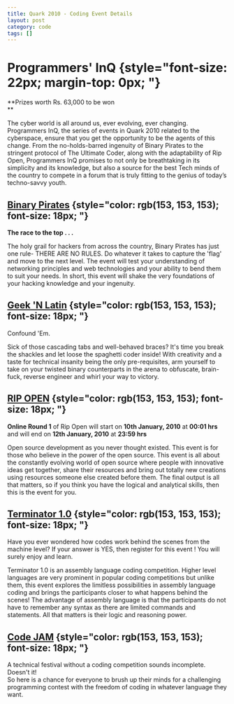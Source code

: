 ```yaml
---
title: Quark 2010 - Coding Event Details
layout: post
category: code
tags: []
---
```


Programmers' InQ {style="font-size: 22px; margin-top: 0px; "}
================

**Prizes worth Rs. 63,000 to be won\
**

The cyber world is all around us, ever evolving, ever changing.
Programmers InQ, the series of events in Quark 2010 related to the
cyberspace, ensure that you get the opportunity to be the agents of this
change. From the no-holds-barred ingenuity of Binary Pirates to the
stringent protocol of The Ultimate Coder, along with the adaptability of
Rip Open, Programmers InQ promises to not only be breathtaking in its
simplicity and its knowledge, but also a source for the best Tech minds
of the country to compete in a forum that is truly fitting to the genius
of today’s techno-savvy youth.

[Binary Pirates](http://www.bits-quark.org/binary_pirates) {style="color: rgb(153, 153, 153); font-size: 18px; "}
----------------------------------------------------------

**The race to the top . . .**

The holy grail for hackers from across the country, Binary Pirates has
just one rule- THERE ARE NO RULES. Do whatever it takes to capture the
'flag' and move to the next level. The event will test your
understanding of networking principles and web technologies and your
ability to bend them to suit your needs. In short, this event will shake
the very foundations of your hacking knowledge and your ingenuity.

[Geek 'N Latin](http://www.bits-quark.org/geeknlatin) {style="color: rgb(153, 153, 153); font-size: 18px; "}
-----------------------------------------------------

Confound 'Em.

Sick of those cascading tabs and well-behaved braces? It's time you
break the shackles and let loose the spaghetti coder inside! With
creativity and a taste for technical insanity being the only
pre-requisites, arm yourself to take on your twisted binary counterparts
in the arena to obfuscate, brain-fuck, reverse engineer and whirl your
way to victory.

[RIP OPEN](http://www.bits-quark.org/rip_open) {style="color: rgb(153, 153, 153); font-size: 18px; "}
----------------------------------------------

**Online Round 1** of Rip Open will start on **10th January, 2010** at
**00:01 hrs** and will end on **12th January, 2010** at **23:59 hrs**

Open source development as you never thought existed. This event is for
those who believe in the power of the open source. This event is all
about the constantly evolving world of open source where people with
innovative ideas get together, share their resources and bring out
totally new creations using resources someone else created before them.
The final output is all that matters, so if you think you have the
logical and analytical skills, then this is the event for you.

[Terminator 1.0](http://www.bits-quark.org/terminator) {style="color: rgb(153, 153, 153); font-size: 18px; "}
------------------------------------------------------

Have you ever wondered how codes work behind the scenes from the machine
level? If your answer is YES, then register for this event ! You will
surely enjoy and learn.

Terminator 1.0 is an assembly language coding competition. Higher level
languages are very prominent in popular coding competitions but unlike
them, this event explores the limitless possibilities in assembly
language coding and brings the participants closer to what happens
behind the scenes! The advantage of assembly language is that the
participants do not have to remember any syntax as there are limited
commands and statements. All that matters is their logic and reasoning
power.

[Code JAM](http://www.bits-quark.org/code_jam) {style="color: rgb(153, 153, 153); font-size: 18px; "}
----------------------------------------------

A technical festival without a coding competition sounds incomplete.
Doesn't it!\
So here is a chance for everyone to brush up their minds for a
challenging programming contest with the freedom of coding in whatever
language they want.
